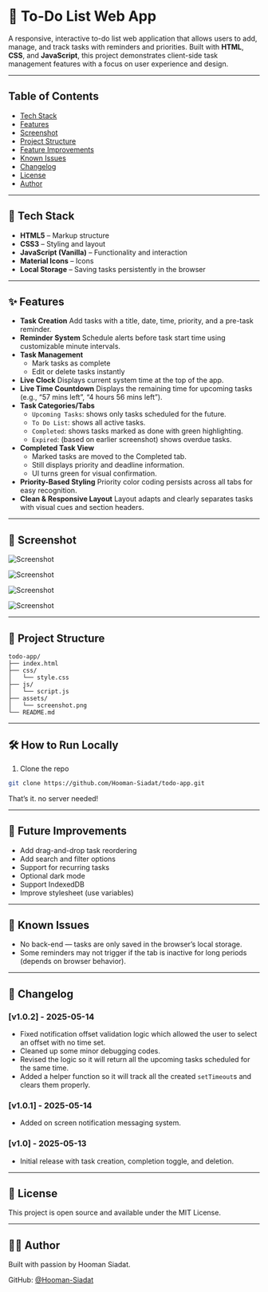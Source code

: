 # 📝 To-Do List Web App

A responsive, interactive to-do list web application that allows users to add, manage, and track tasks with reminders and priorities. Built with **HTML**, **CSS**, and **JavaScript**, this project demonstrates client-side task management features with a focus on user experience and design.

---

## Table of Contents

- [Tech Stack](#teck-stack)
- [Features](#features)
- [Screenshot](#screenshot)
- [Project Structure](#project-structure)
- [Feature Improvements](#feature-improvements)
- [Known Issues](#known-issues)
- [Changelog](#changelog)
- [License](#license)
- [Author](#author)

---

## 🔧 Tech Stack

- **HTML5** – Markup structure  
- **CSS3** – Styling and layout  
- **JavaScript (Vanilla)** – Functionality and interaction  
- **Material Icons** – Icons  
- **Local Storage** – Saving tasks persistently in the browser  

---

## ✨ Features

- **Task Creation** 
  Add tasks with a title, date, time, priority, and a pre-task reminder.
- **Reminder System** 
  Schedule alerts before task start time using customizable minute intervals.
- **Task Management**
  - Mark tasks as complete
  - Edit or delete tasks instantly
- **Live Clock**
  Displays current system time at the top of the app.
- **Live Time Countdown**
   Displays the remaining time for upcoming tasks (e.g., “57 mins left”, “4 hours 56 mins left”).
- **Task Categories/Tabs**
  - `Upcoming Tasks`: shows only tasks scheduled for the future.
  - `To Do List`: shows all active tasks.
  - `Completed`: shows tasks marked as done with green highlighting.
  - `Expired`: (based on earlier screenshot) shows overdue tasks.
- **Completed Task View**
  - Marked tasks are moved to the Completed tab.
  - Still displays priority and deadline information.
  - UI turns green for visual confirmation.
- **Priority-Based Styling**
   Priority color coding persists across all tabs for easy recognition.
- **Clean & Responsive Layout**
   Layout adapts and clearly separates tasks with visual cues and section headers.

---

## 📸 Screenshot

![Screenshot](assets/screenshot1.png)

![Screenshot](assets/screenshot2.png)

![Screenshot](assets/screenshot3.png)

![Screenshot](assets/screenshot4.png)

---

## 📁 Project Structure

```
todo-app/
├── index.html
├── css/
│   └── style.css
├── js/
│   └── script.js
├── assets/
│   └── screenshot.png
└── README.md
```

---

## 🛠 How to Run Locally

1. Clone the repo
```bash
git clone https://github.com/Hooman-Siadat/todo-app.git
```

That’s it. no server needed!

---

## 📌 Future Improvements

- Add drag-and-drop task reordering
- Add search and filter options
- Support for recurring tasks
- Optional dark mode
- Support IndexedDB
- Improve stylesheet (use variables)

---

## 🐞 Known Issues

- No back-end — tasks are only saved in the browser’s local storage.
- Some reminders may not trigger if the tab is inactive for long periods (depends on browser behavior).

---

## 🔄 Changelog

### [v1.0.2] - 2025-05-14

- Fixed notification offset validation logic which allowed the user to select an offset with no time set.
- Cleaned up some minor debugging codes.
- Revised the logic so it will return all the upcoming tasks scheduled for the same time.
- Added a helper function so it will track all the created `setTimeout`s and clears them properly.

### [v1.0.1] - 2025-05-14

- Added on screen notification messaging system.

### [v1.0] - 2025-05-13

- Initial release with task creation, completion toggle, and deletion.

---

## 📄 License

This project is open source and available under the MIT License.

---

## 🙋‍♂️ Author

Built with passion by Hooman Siadat.

GitHub: [@Hooman-Siadat](https://github.com/Hooman-Siadat)
